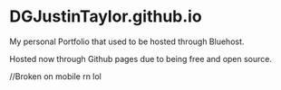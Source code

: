 # DGJustinTaylor.github.io
My personal Portfolio that used to be hosted through Bluehost.

Hosted now through Github pages due to being free and open source.

//Broken on mobile rn lol
